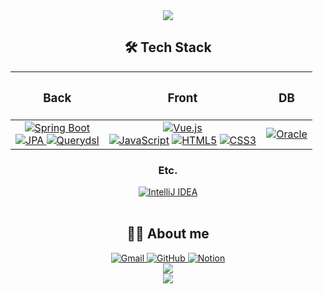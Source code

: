 <html lang="ko">

<body>
  <div align="center">
    <a href="https://github.com/Yong-Yong2">
      <img src="https://capsule-render.vercel.app/api?type=waving&color=timeGradient&height=200&section=header&text=Yong-Yong2&fontSize=90&animation=fadeIn" />
    </a>
    <br />
    
  <h2>🛠 Tech Stack</h2>
    <table>
      <thead>
        <tr>
          <th>
            <h3>Back</h3>
          </th>
          <th>
            <h3>Front</h3>
          </th>
          <th>
            <h3>DB</h3>
          </th>
        </tr>
      </thead>
      <tbody align="center">
        <tr>
          <td>
            <a href="https://spring.io/projects/spring-boot"><img
                src="https://img.shields.io/badge/Spring%20Boot-6DB33F?logo=springboot&logoColor=fff&style=flat"
                alt="Spring Boot" /></a><br />
            <a href="https://spring.io/projects/spring-data-jpa">
              <img src="https://img.shields.io/badge/JPA-6DB33F" alt="JPA" />
            </a>
            <a href="https://querydsl.com/">
              <img src="https://img.shields.io/badge/Querydsl-008dd1" alt="Querydsl" />
            </a>
          </td>
          <td>
            <a href="https://vuejs.org"><img
                src="https://img.shields.io/badge/Vue.js-4FC08D?logo=vuedotjs&logoColor=fff&style=flat"
                alt="Vue.js" /></a>
            <br />
            <a href="https://developer.mozilla.org/ko/docs/Web/JavaScript">
              <img src="https://img.shields.io/badge/JavaScript-F7DF1E?logo=javascript&logoColor=000&style=flat"
                alt="JavaScript" /></a>
            <a href="https://developer.mozilla.org/ko/docs/Web/HTML">
              <img src="https://img.shields.io/badge/HTML5-E34F26?logo=html5&logoColor=fff&style=flat"
                alt="HTML5" /></a>
            <a href="https://developer.mozilla.org/ko/docs/Web/CSS">
              <img src="https://img.shields.io/badge/CSS3-1572B6?logo=css3&logoColor=fff&style=flat" alt="CSS3" />
            </a>
          </td>
          <td>
            <a href="https://www.oracle.com/kr">
              <img src="https://img.shields.io/badge/Oracle-F80000?logo=oracle&logoColor=fff&style=flat" alt="Oracle" />
            </a>
          </td>
        </tr>
      </tbody>
    </table>
    
  <h3>Etc.</h3>
    <div>
      <a href="https://www.jetbrains.com/ko-kr/idea">
      <img src="https://img.shields.io/badge/IntelliJ%20IDEA-000?logo=intellijidea&logoColor=fff&style=flat"
        alt="IntelliJ IDEA" />
        </a>
    </div>

  <br/>

  <h2>🙋‍♂️ About me</h2>
    <a href="mailto:rksk0303@gmail.com">
      <img src="https://img.shields.io/badge/Gmail-EA4335?logo=gmail&logoColor=fff&style=flat" alt="Gmail" />
    </a>
    <a href="https://github.com/Yong-Yong2">
      <img src="https://img.shields.io/badge/GitHub-181717?logo=github&logoColor=fff&style=flat" alt="GitHub" />
    </a>
    <a href="https://www.notion.so/yong0/Kim-RimYong-9e39bd2cf22a4445a44059e2e04cd1c6?pvs=4">
      <img src="https://img.shields.io/badge/Notion-000?logo=notion&logoColor=fff&style=flat" alt="Notion" />
    </a>

  <br>
    <a href="https://github.com/Yong-Yong2">
      <img src="https://hits.seeyoufarm.com/api/count/incr/badge.svg?url=https%3A%2F%2Fgithub.com%2FYong-Yong2&count_bg=%23000000&title_bg=%23000000&icon=github.svg&icon_color=%23FFFFFF&title=View&edge_flat=false" />
    </a>
    <br />
    <a href="https://github.com/Yong-Yong2">
      <img src="https://capsule-render.vercel.app/api?type=waving&color=timeGradient&height=100&section=footer&animation=fadeIn" />
    </a>
  </div>
</body>

</html>
